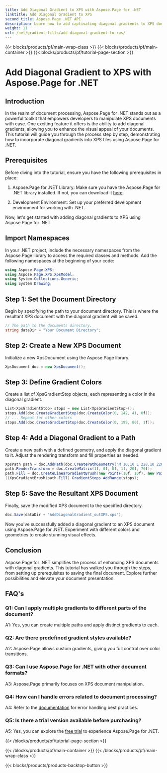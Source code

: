 ```yaml
---
title: Add Diagonal Gradient to XPS with Aspose.Page for .NET
linktitle: Add Diagonal Gradient to XPS
second_title: Aspose.Page .NET API
description: Learn how to add captivating diagonal gradients to XPS documents using Aspose.Page for .NET. Elevate your visual presentations effortlessly.
weight: 11
url: /net/gradient-fills/add-diagonal-gradient-to-xps/
---
```


{{< blocks/products/pf/main-wrap-class >}}
{{< blocks/products/pf/main-container >}}
{{< blocks/products/pf/tutorial-page-section >}}

# Add Diagonal Gradient to XPS with Aspose.Page for .NET

## Introduction

In the realm of document processing, Aspose.Page for .NET stands out as a powerful toolkit that empowers developers to manipulate XPS documents with ease. One exciting feature it offers is the ability to add diagonal gradients, allowing you to enhance the visual appeal of your documents. This tutorial will guide you through the process step by step, demonstrating how to incorporate diagonal gradients into XPS files using Aspose.Page for .NET.

## Prerequisites

Before diving into the tutorial, ensure you have the following prerequisites in place:

1. Aspose.Page for .NET Library: Make sure you have the Aspose.Page for .NET library installed. If not, you can download it [here](https://releases.aspose.com/page/net/).

2. Development Environment: Set up your preferred development environment for working with .NET.

Now, let's get started with adding diagonal gradients to XPS using Aspose.Page for .NET.

## Import Namespaces

In your .NET project, include the necessary namespaces from the Aspose.Page library to access the required classes and methods. Add the following namespaces at the beginning of your code:

```csharp
using Aspose.Page.XPS;
using Aspose.Page.XPS.XpsModel;
using System.Collections.Generic;
using System.Drawing;
```

## Step 1: Set the Document Directory

Begin by specifying the path to your document directory. This is where the resultant XPS document with the diagonal gradient will be saved.

```csharp
// The path to the documents directory.
string dataDir = "Your Document Directory";
```

## Step 2: Create a New XPS Document

Initialize a new XpsDocument using the Aspose.Page library.

```csharp
XpsDocument doc = new XpsDocument();
```

## Step 3: Define Gradient Colors

Create a list of XpsGradientStop objects, each representing a color in the diagonal gradient.

```csharp
List<XpsGradientStop> stops = new List<XpsGradientStop>();
stops.Add(doc.CreateGradientStop(doc.CreateColor(0, 142, 4), 0f));
// ... Repeat for other colors
stops.Add(doc.CreateGradientStop(doc.CreateColor(0, 199, 80), 1f));
```

## Step 4: Add a Diagonal Gradient to a Path

Create a new path with a defined geometry, and apply the diagonal gradient to it. Adjust the rendering transform and fill properties as needed.

```csharp
XpsPath path = doc.AddPath(doc.CreatePathGeometry("M 10,10 L 228,10 228,100 10,100"));
path.RenderTransform = doc.CreateMatrix(1f, 0f, 0f, 1f, 20f, 70f);
path.Fill = doc.CreateLinearGradientBrush(new PointF(10f, 10f), new PointF(228f, 100f));
((XpsGradientBrush)path.Fill).GradientStops.AddRange(stops);
```

## Step 5: Save the Resultant XPS Document

Finally, save the modified XPS document to the specified directory.

```csharp
doc.Save(dataDir + "AddDiagonalGradient_outXPS.xps");
```

Now you've successfully added a diagonal gradient to an XPS document using Aspose.Page for .NET. Experiment with different colors and geometries to create stunning visual effects.

## Conclusion

Aspose.Page for .NET simplifies the process of enhancing XPS documents with diagonal gradients. This tutorial has walked you through the steps, from setting up prerequisites to saving the final document. Explore further possibilities and elevate your document presentation.

## FAQ's

### Q1: Can I apply multiple gradients to different parts of the document?

A1: Yes, you can create multiple paths and apply distinct gradients to each.

### Q2: Are there predefined gradient styles available?

A2: Aspose.Page allows custom gradients, giving you full control over color transitions.

### Q3: Can I use Aspose.Page for .NET with other document formats?

A3: Aspose.Page primarily focuses on XPS document manipulation.

### Q4: How can I handle errors related to document processing?

A4: Refer to the [documentation](https://reference.aspose.com/page/net/) for error handling best practices.

### Q5: Is there a trial version available before purchasing?

A5: Yes, you can explore the [free trial](https://releases.aspose.com/) to experience Aspose.Page for .NET.

{{< /blocks/products/pf/tutorial-page-section >}}

{{< /blocks/products/pf/main-container >}}
{{< /blocks/products/pf/main-wrap-class >}}

{{< blocks/products/products-backtop-button >}}
